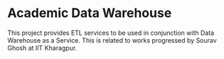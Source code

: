 # Academic Data Warehouse
This project provides ETL services to be used in conjunction with Data Warehouse as a Service. This is related to works progressed by Sourav Ghosh at IIT Kharagpur.
